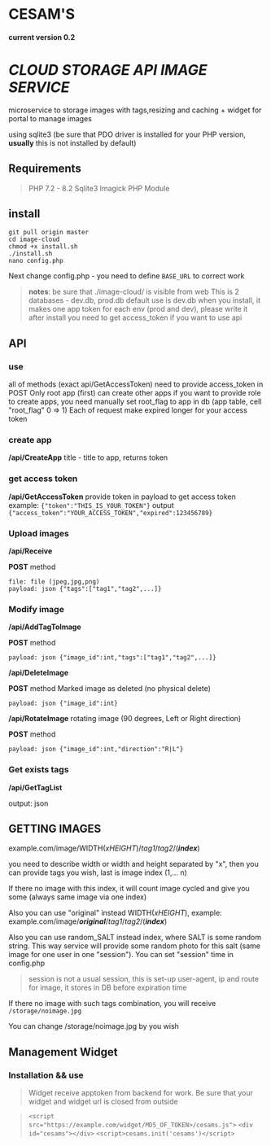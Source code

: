 # CESAM'S
#### current version 0.2
# *CLOUD STORAGE API IMAGE SERVICE*
microservice to storage images with tags,resizing and caching + widget for portal to manage images

using sqlite3 (be sure that PDO driver is installed for your PHP version, **usually** this is not installed by default)

## Requirements
>PHP 7.2 - 8.2
>Sqlite3
>Imagick PHP Module
## install
``` git clone https://storage-service.sfck.ru/microservice/image-cloud.git 
git pull origin master
cd image-cloud
chmod +x install.sh
./install.sh
nano config.php
```
Next change config.php - you need to define ```BASE_URL``` to correct work
>**notes**: 
be sure that ./image-cloud/ is visible from web
This is 2 databases - dev.db, prod.db
default use is dev.db
when you install, it makes one app token for each env (prod and dev), please write it
after install you need to get access_token if you want to use api


## API

### use
all of methods (exact api/GetAccessToken) need to provide access_token in POST
Only root app (first) can create other apps
if you want to provide role to create apps, you need manually set root_flag to app in db (app table, cell "root_flag" 0 => 1)
Each of request make expired longer for your access token

### create app

**/api/CreateApp**
title - title to app, returns token

### get access token

**/api/GetAccessToken**
provide token in payload to get access token
example: ```{"token":"THIS_IS_YOUR_TOKEN"}```
output ```{"access_token":"YOUR_ACCESS_TOKEN","expired":123456789}```

### Upload images
**/api/Receive**

**POST** method

```
file: file (jpeg,jpg,png)
payload: json {"tags":["tag1","tag2",...]}
```
### Modify image

**/api/AddTagToImage**

**POST** method

```
payload: json {"image_id":int,"tags":["tag1","tag2",...]}
```
**/api/DeleteImage**

**POST** method
Marked image as deleted (no physical delete)

```
payload: json {"image_id":int}
```
**/api/RotateImage**
rotating image (90 degrees, Left or Right direction)

**POST** method

```
payload: json {"image_id":int,"direction":"R|L"}
```

### Get exists tags
**/api/GetTagList**

output: json

## GETTING IMAGES

example.com/image/WIDTH(_xHEIGHT_)/_tag1_/_tag2_/(**_index_**)

you need to describe width or width and height separated by "x",
then you can provide tags you wish, last is image index (1,... n)

If there no image with this index, it will count image cycled and give you some (always same image via one index)

Also you can use "original" instead WIDTH(_xHEIGHT_), example: example.com/image/**_original_**/_tag1_/_tag2_/(**_index_**)

Also you can use random_SALT instead index, where SALT is some random string. This way service will provide some random photo for this salt (same image for one user in one "session"). You can set "session" time in config.php
> session  is not a usual session, this is set-up user-agent, ip and route for image, it stores in DB before expiration time


If there no image with such tags combination, you will receive `/storage/noimage.jpg`

You can change /storage/noimage.jpg by you wish

## Management Widget

### Installation && use
> Widget receive apptoken from backend for work. Be sure that your widget and widget url is closed from outside

>```<script src="https://example.com/widget/MD5_OF_TOKEN>/cesams.js">```
```<div id="cesams"></div>```
```<script>cesams.init('cesams')</script>```